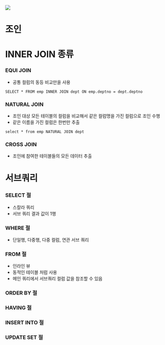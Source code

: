 ![](https://t1.daumcdn.net/cfile/tistory/2623B333576CC00037)


# 조인 

# INNER JOIN 종류
### EQUI JOIN
- 공통 컬럼의 동등 비교만을 사용 
```
SELECT * FROM emp INNER JOIN dept ON emp.deptno = dept.deptno
```
### NATURAL JOIN
- 조인 대상 모든 테이블의 컬럼을 비교해서 같은 컬럼명을 가진 컬럼으로 조인 수행
- 같은 이름을 가진 컬럼은 한번만 추출
```
select * from emp NATURAL JOIN dept
```
### CROSS JOIN
- 조인에 참여한 테이블들의 모든 데이터 추출


# 서브쿼리
### SELECT 절
- 스칼라 쿼리
- 서브 쿼리 결과 값이 1행
### WHERE 절
- 단일행, 다중행, 다중 컬럼, 연관 서브 쿼리
### FROM 절
- 인라인 뷰 
- 동적인 테이블 처럼 사용
- 메인 쿼리에서 서브쿼리 컬럼 값을 참조할 수 있음
### ORDER BY 절
### HAVING 절
### INSERT INTO 절
### UPDATE SET 절

